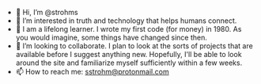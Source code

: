 - 👋 Hi, I’m @strohms
- 👀 I’m interested in truth and technology that helps humans connect. 
- 🌱 I am a lifelong learner. I wrote my first code (for money) in 1980. As you would imagine, some things have changed since then. 
- 💞️ I’m looking to collaborate. I plan to look at the sorts of projects that are available before I suggest anything new. Hopefully, I'll be able to look around the site and familiarize myself sufficiently within a few weeks. 
- 📫 How to reach me: sstrohm@protonmail.com

<!---
strohms/strohms is a ✨ special ✨ repository because its `README.md` (this file) appears on your GitHub profile.
You can click the Preview link to take a look at your changes.
--->
